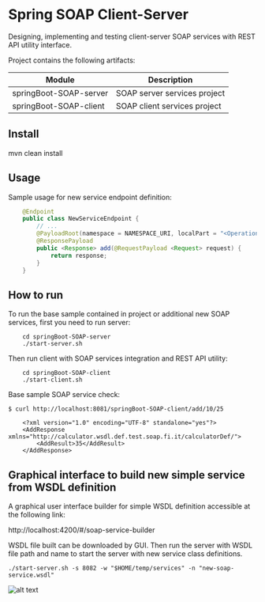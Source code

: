 Spring SOAP Client-Server
==========================

Designing, implementing and testing client-server SOAP services with REST API utility interface. 

Project contains the following artifacts:

| Module | Description |
|---|---|
| springBoot-SOAP-server | SOAP server services project |
| springBoot-SOAP-client | SOAP client services project |

## Install
mvn clean install

## Usage

Sample usage for new service endpoint definition:

```java
    @Endpoint
    public class NewServiceEndpoint {
        // ...
        @PayloadRoot(namespace = NAMESPACE_URI, localPart = "<Operation>")
        @ResponsePayload
        public <Response> add(@RequestPayload <Request> request) {
            return response;
        }
    }
```

## How to run
To run the base sample contained in project or additional new SOAP services, first you need to run server:

```
    cd springBoot-SOAP-server
    ./start-server.sh
```    

Then run client with SOAP services integration and REST API utility: 

```
    cd springBoot-SOAP-client
    ./start-client.sh
```

Base sample SOAP service check:

`$ curl http://localhost:8081/springBoot-SOAP-client/add/10/25`

```
    <?xml version="1.0" encoding="UTF-8" standalone="yes"?>
    <AddResponse xmlns="http://calculator.wsdl.def.test.soap.fi.it/calculatorDef/">
        <AddResult>35</AddResult>
    </AddResponse>
```

## Graphical interface to build new simple service from WSDL definition

A graphical user interface builder for simple WSDL definition accessible at the following link: 

http://localhost:4200/#/soap-service-builder

WSDL file built can be downloaded by GUI. Then run the server with WSDL file path and name to start the server with new service class definitions.

```./start-server.sh -s 8082 -w "$HOME/temp/services" -n "new-soap-service.wsdl"```

![alt text](https://github.com/fimperato/springBoot-SOAP-client-server/blob/master/utility/images/graphicalInterfaceWSDLBuilder.png?raw=true)

